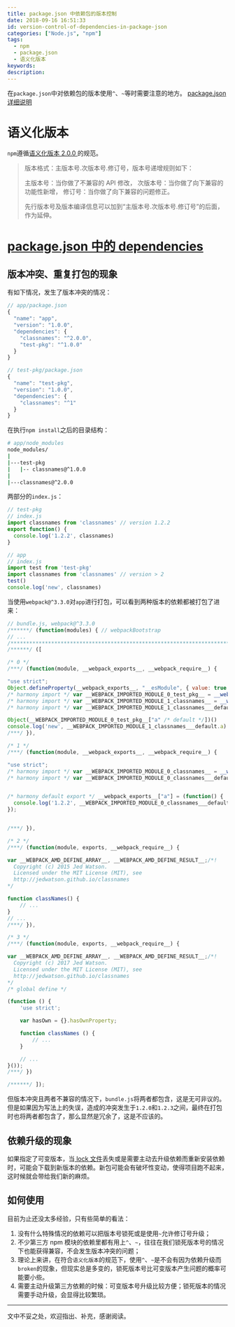 ```yaml
---
title: package.json 中依赖包的版本控制
date: 2018-09-16 16:51:33
id: version-control-of-dependencies-in-package-json
categories: ["Node.js", "npm"]
tags:
  - npm
  - package.json
  - 语义化版本
keywords:
description:
---
```


在`package.json`中对依赖包的版本使用`^`、`~`等时需要注意的地方。
[package.json 详细说明](https://docs.npmjs.com/files/package.json)

<!-- more -->
# 语义化版本

`npm`遵循[语义化版本 2.0.0 ](https://semver.org/lang/zh-CN/)的规范。

> 版本格式：主版本号.次版本号.修订号，版本号递增规则如下：
>
> 主版本号：当你做了不兼容的 API 修改，
> 次版本号：当你做了向下兼容的功能性新增，
> 修订号：当你做了向下兼容的问题修正。
>
> 先行版本号及版本编译信息可以加到“主版本号.次版本号.修订号”的后面，作为延伸。

# [package.json 中的 dependencies](https://docs.npmjs.com/files/package.json#dependencies)

## 版本冲突、重复打包的现象
有如下情况，发生了版本冲突的情况：
```js
// app/package.json
{
  "name": "app",
  "version": "1.0.0",
  "dependencies": {
    "classnames": "^2.0.0",
    "test-pkg": "^1.0.0"
  }
}

// test-pkg/package.json
{
  "name": "test-pkg",
  "version": "1.0.0",
  "dependencies": {
    "classnames": "^1"
  }
}
```

在执行`npm install`之后的目录结构：
```bash
# app/node_modules
node_modules/
|
|---test-pkg
|   |-- classnames@^1.0.0
|
|---classnames@^2.0.0

```

两部分的`index.js`：
```js
// test-pkg
// index.js
import classnames from 'classnames' // version 1.2.2
export function() {
  console.log('1.2.2', classnames)
}

// app
// index.js
import test from 'test-pkg'
import classnames from 'classnames' // version > 2
test()
console.log('new', classnames)
```

当使用`webpack@^3.3.0`对`app`进行打包，可以看到两种版本的依赖都被打包了进来：
```js
// bundle.js, webpack@^3.3.0
/******/ (function(modules) { // webpackBootstrap
// ...
/************************************************************************/
/******/ ([

/* 0 */
/***/ (function(module, __webpack_exports__, __webpack_require__) {

"use strict";
Object.defineProperty(__webpack_exports__, "__esModule", { value: true });
/* harmony import */ var __WEBPACK_IMPORTED_MODULE_0_test_pkg__ = __webpack_require__(1);
/* harmony import */ var __WEBPACK_IMPORTED_MODULE_1_classnames__ = __webpack_require__(3);
/* harmony import */ var __WEBPACK_IMPORTED_MODULE_1_classnames___default = __webpack_require__.n(__WEBPACK_IMPORTED_MODULE_1_classnames__);

Object(__WEBPACK_IMPORTED_MODULE_0_test_pkg__["a" /* default */])()
console.log('new', __WEBPACK_IMPORTED_MODULE_1_classnames___default.a)
/***/ }),

/* 1 */
/***/ (function(module, __webpack_exports__, __webpack_require__) {

"use strict";
/* harmony import */ var __WEBPACK_IMPORTED_MODULE_0_classnames__ = __webpack_require__(2);
/* harmony import */ var __WEBPACK_IMPORTED_MODULE_0_classnames___default = __webpack_require__.n(__WEBPACK_IMPORTED_MODULE_0_classnames__);


/* harmony default export */ __webpack_exports__["a"] = (function() {
  console.log('1.2.2', __WEBPACK_IMPORTED_MODULE_0_classnames___default.a)
});


/***/ }),

/* 2 */
/***/ (function(module, exports, __webpack_require__) {

var __WEBPACK_AMD_DEFINE_ARRAY__, __WEBPACK_AMD_DEFINE_RESULT__;/*!
  Copyright (c) 2015 Jed Watson.
  Licensed under the MIT License (MIT), see
  http://jedwatson.github.io/classnames
*/

function classNames() {
	// ...
}
// ...
/***/ }),

/* 3 */
/***/ (function(module, exports, __webpack_require__) {

var __WEBPACK_AMD_DEFINE_ARRAY__, __WEBPACK_AMD_DEFINE_RESULT__;/*!
  Copyright (c) 2017 Jed Watson.
  Licensed under the MIT License (MIT), see
  http://jedwatson.github.io/classnames
*/
/* global define */

(function () {
	'use strict';

	var hasOwn = {}.hasOwnProperty;

	function classNames () {
		// ...
	}

	// ...
}());
/***/ })

/******/ ]);
```

但版本冲突且两者不兼容的情况下，`bundle.js`将两者都包含，这是无可非议的。但是如果因为写法上的失误，造成的冲突发生于`1.2.0`和`1.2.3`之间，最终在打包时也将两者都包含了，那么显然是冗余了，这是不应该的。

## 依赖升级的现象
如果指定了可变版本，当[ lock 文件](https://docs.npmjs.com/files/package-lock.json)丢失或是需要主动去升级依赖而重新安装依赖时，可能会下载到新版本的依赖。新包可能会有破坏性变动，使得项目跑不起来，这时候就会带给我们新的麻烦。

## 如何使用
目前为止还没太多经验，只有些简单的看法：
1. 没有什么特殊情况的依赖可以把版本号锁死或是使用`~`允许修订号升级；
2. 不少第三方 npm 模块的依赖里都有用上`^`、`~`，往往在我们锁死版本号的情况下也能获得兼容，不会发生版本冲突的问题；
3. 理论上来讲，在符合`语义化版本`的规范下，使用`^`、`~`是不会有因为依赖升级而`broken`的现象，但现实总是多变的，锁死版本号比可变版本产生问题的概率可能要小些。
4. 需要主动升级第三方依赖的时候：可变版本号升级比较方便；锁死版本的情况需要手动升级，会显得比较繁琐。


---

文中不妥之处，欢迎指出、补充，感谢阅读。
